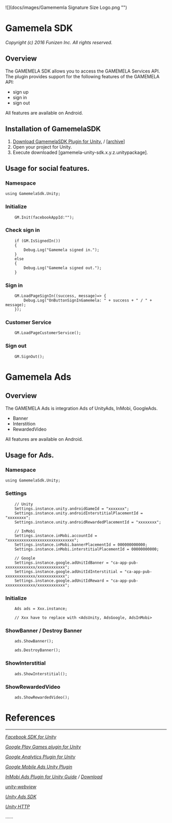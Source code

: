 ![](docs/images/Gamememla Signature Size Logo.png "")
# Gamemela SDK
_Copyright (c) 2016 Funizen Inc. All rights reserved._

## Overview

The GAMEMELA SDK allows you to access the GAMEMELA Services API.
The plugin provides support for the following features of the GAMEMELA API:<br/>
* sign up
* sign in
* sign out

All features are available on Android.

Installation of GamemelaSDK
-----------------------

1. [Download GamemelaSDK Plugin for Unity.](https://github.com/gamemela/GamemelaSDK/raw/master/unity/gamemela-unity-sdk-0.0.1a.unitypackage) / 
[[archive](docs/ARCHIVE.md)]
2. Open your project for Unity.
3. Execute downloaded [gamemela-unity-sdk.x.y.z.unitypackage].

Usage for social features.
-----------------------
### Namespace
	using GamemelaSdk.Unity;

### Initialize
		GM.Init(facebookAppId:"");

### Check sign in
		if (GM.IsSignedIn())
		{
			Debug.Log("Gamemela signed in.");
		}
		else
		{
			Debug.Log("Gamemela signed out.");
		}

### Sign in
		GM.LoadPageSignIn((success, message)=> {
			Debug.Log("OnButtonSignInGamemela: " + success + " / " + message);
		});

### Customer Service
		GM.LoadPageCustomerService();

### Sign out
		GM.SignOut();

# Gamemela Ads
## Overview

The GAMEMELA Ads is integration Ads of UnityAds, InMobi, GoogleAds.
* Banner
* Interstition
* RewardedVideo

All features are available on Android.

Usage for Ads.
-----------------------
### Namespace
	using GamemelaSdk.Unity;

### Settings
		// Unity
		Settings.instance.unity.androidGameId = "xxxxxxx";
		Settings.instance.unity.androidInterstitialPlacementId = "xxxxxxxx";
		Settings.instance.unity.androidRewardedPlacementId = "xxxxxxxx";

		// InMobi
		Settings.instance.inMobi.accountId = "xxxxxxxxxxxxxxxxxxxxxxxxxxxxx";
		Settings.instance.inMobi.bannerPlacementId = 000000000000;
		Settings.instance.inMobi.interstitialPlacementId = 00000000000;

		// Google
		Settings.instance.google.adUnitIdBanner = "ca-app-pub-xxxxxxxxxxxxx/xxxxxxxxxxxx";
		Settings.instance.google.adUnitIdInterstitial = "ca-app-pub-xxxxxxxxxxxxx/xxxxxxxxxxxx";
		Settings.instance.google.adUnitIdReward = "ca-app-pub-xxxxxxxxxxxxx/xxxxxxxxxxxx";
### Initialize
		Ads ads = Xxx.instance;
		
		// Xxx have to replace with <AdsUnity, AdsGoogle, AdsInMobi>

### ShowBanner / Destroy Banner
		ads.ShowBanner();

		ads.DestroyBanner();

### ShowInterstitial
		ads.ShowInterstitial();

### ShowRewardedVideo
		ads.ShowRewardedVideo();


# References
-----------------------

_[Facebook SDK for Unity](https://github.com/facebook/facebook-sdk-for-unity)_

_[Google Play Games plugin for Unity](https://github.com/playgameservices/play-games-plugin-for-unity)_

_[Google Analytics Plugin for Unity](https://github.com/googleanalytics/google-analytics-plugin-for-unity)_

_[Google Mobile Ads Unity Plugin](https://github.com/googleads/googleads-mobile-unity)_

_[InMobi Ads Plugin for Unity Guide](https://support.inmobi.com/monetize/integration/partner-platforms/unity-partner-platform-android-integration-guide/) / [Download](https://dl.inmobi.com/SDK/Plugins/InMobi_Unity_Android_Plugin.zip)_

_[unity-webview](https://github.com/gree/unity-webview)_

_[Unity Ads SDK](https://github.com/Applifier/unity-ads-sdk)_

_[Unity HTTP](https://github.com/andyburke/UnityHTTP)_

......


